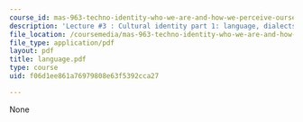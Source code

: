 ```yaml
---
course_id: mas-963-techno-identity-who-we-are-and-how-we-perceive-ourselves-and-others-spring-2002
description: 'Lecture #3 : Cultural identity part 1: language, dialects and email'
file_location: /coursemedia/mas-963-techno-identity-who-we-are-and-how-we-perceive-ourselves-and-others-spring-2002/f06d1ee861a76979808e63f5392cca27_language.pdf
file_type: application/pdf
layout: pdf
title: language.pdf
type: course
uid: f06d1ee861a76979808e63f5392cca27

---
```

None